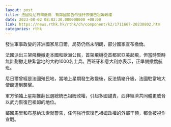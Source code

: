 ```yaml
---
layout: post
title: 法國從尼日爾撤僑　有鄰國警告勿強行恢復巴祖姆政權
date: 2023-08-02 08:02:30.000000000 +08:00
link: https://news.rthk.hk/rthk/ch/component/k2/1711667-20230802.htm
categories: rthk
---
```


發生軍事政變的非洲國家尼日爾，局勢仍然未明朗，部分國家宣布撤僑。

法國派出三架飛機撤走本國和歐洲公民，首架飛機從首都尼亞美起飛，但當時暫時無計劃撤走駐紮當地的大約1000名士兵。西班牙和意大利亦表示，正準備撤僑航班。

尼日爾曾經是法國殖民地，當地上星期發生政變後，反法情緒升級，法國駐當地大使館遭到襲擊。

軍方領袖上星期推翻民選總統巴祖姆政權，引起多國譴責，西非經濟共同體更威脅以武力恢復巴祖姆的地位。

鄰國馬里和布基納法索就警告，任何強行恢復巴祖姆政權的外部干預，都會被視作宣戰。
